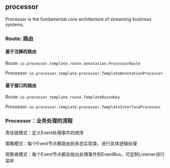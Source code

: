 ## processor

Processor is the fundamental core architecture of streaming business systems.

### Route: 路由

#### 基于注解的路由

Route: `io.processor.template.route.annotation.ProcessorRoute`

Processor: `io.processor.template.processor.TemplateAnnotationProcessor`

#### 基于接口的路由

Route: `io.processor.template.route.TemplateRouteKey`

Processor: `io.processor.template.processor.TemplateInterfaceProcessor`

### Processor：业务处理的流程

责任链模式：定义Event处理事件的顺序

策略模式：每个Event节点都路由到多态实现类，进行具体逻辑处理

观察者模式：每个Event节点都会抛出处理事件到EventBus，可定制Listener进行监听